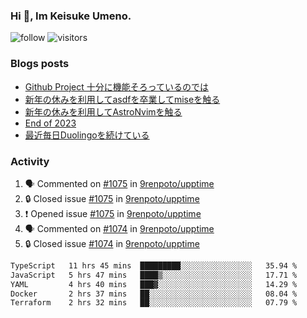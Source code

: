 ### Hi 👋, Im Keisuke Umeno.

<!--
**9renpoto/9renpoto** is a ✨ _special_ ✨ repository because its `README.md` (this file) appears on your GitHub profile.

Here are some ideas to get you started:

- 🔭 I’m currently working on ...
- 🌱 I’m currently learning ...
- 👯 I’m looking to collaborate on ...
- 🤔 I’m looking for help with ...
- 💬 Ask me about ...
- 📫 How to reach me: ...
- 😄 Pronouns: ...
- ⚡ Fun fact: ...
-->

![follow](https://img.shields.io/github/followers/9renpoto?label=Follow&style=social)
![visitors](https://komarev.com/ghpvc/?username=9renpoto&label=Profile%20views&color=0e75b6&style=flat)

### Blogs posts

<!-- BLOG-POST-LIST:START -->
- [Github Project 十分に機能そろっているのでは](https://9renpoto.win/entry/2024/01/14/gh-projects)
- [新年の休みを利用してasdfを卒業してmiseを触る](https://9renpoto.win/entry/2024/01/07/mise)
- [新年の休みを利用してAstroNvimを触る](https://9renpoto.win/entry/2024/01/03/new-year-holidays)
- [End of 2023](https://9renpoto.win/entry/2023/12/31/end)
- [最近毎日Duolingoを続けている](https://9renpoto.win/entry/2023/12/05/duolingo)
<!-- BLOG-POST-LIST:END -->

### Activity

<!--START_SECTION:activity-->
1. 🗣 Commented on [#1075](https://github.com/9renpoto/upptime/issues/1075#issuecomment-1919812779) in [9renpoto/upptime](https://github.com/9renpoto/upptime)
2. 🔒 Closed issue [#1075](https://github.com/9renpoto/upptime/issues/1075) in [9renpoto/upptime](https://github.com/9renpoto/upptime)
3. ❗ Opened issue [#1075](https://github.com/9renpoto/upptime/issues/1075) in [9renpoto/upptime](https://github.com/9renpoto/upptime)
4. 🗣 Commented on [#1074](https://github.com/9renpoto/upptime/issues/1074#issuecomment-1918923435) in [9renpoto/upptime](https://github.com/9renpoto/upptime)
5. 🔒 Closed issue [#1074](https://github.com/9renpoto/upptime/issues/1074) in [9renpoto/upptime](https://github.com/9renpoto/upptime)
<!--END_SECTION:activity-->

<!--START_SECTION:waka-->

```txt
TypeScript   11 hrs 45 mins  █████████░░░░░░░░░░░░░░░░   35.94 %
JavaScript   5 hrs 47 mins   ████▒░░░░░░░░░░░░░░░░░░░░   17.71 %
YAML         4 hrs 40 mins   ███▓░░░░░░░░░░░░░░░░░░░░░   14.29 %
Docker       2 hrs 37 mins   ██░░░░░░░░░░░░░░░░░░░░░░░   08.04 %
Terraform    2 hrs 32 mins   ██░░░░░░░░░░░░░░░░░░░░░░░   07.79 %
```

<!--END_SECTION:waka-->
